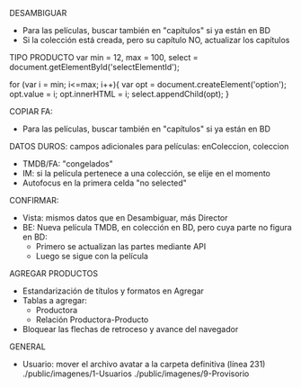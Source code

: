 DESAMBIGUAR
- Para las películas, buscar también en "capítulos" si ya están en BD
- Si la colección está creada, pero su capítulo NO, actualizar los capítulos

TIPO PRODUCTO
var min = 12,
    max = 100,
    select = document.getElementById('selectElementId');

for (var i = min; i<=max; i++){
    var opt = document.createElement('option');
    opt.value = i;
    opt.innerHTML = i;
    select.appendChild(opt);
}

COPIAR FA: 
- Para las películas, buscar también en "capítulos" si ya están en BD

DATOS DUROS: campos adicionales para películas: enColeccion, coleccion
- TMDB/FA: "congelados"
- IM: si la película pertenece a una colección, se elije en el momento
- Autofocus en la primera celda "no selected"

CONFIRMAR:
- Vista: mismos datos que en Desambiguar, más Director
- BE: Nueva película TMDB, en colección en BD, pero cuya parte no figura en BD:
	- Primero se actualizan las partes mediante API
	- Luego se sigue con la película

AGREGAR PRODUCTOS
- Estandarización de títulos y formatos en Agregar
- Tablas a agregar:
	- Productora
	- Relación Productora-Producto
- Bloquear las flechas de retroceso y avance del navegador

GENERAL
- Usuario: mover el archivo avatar a la carpeta definitiva (línea 231)
	./public/imagenes/1-Usuarios
	./public/imagenes/9-Provisorio
